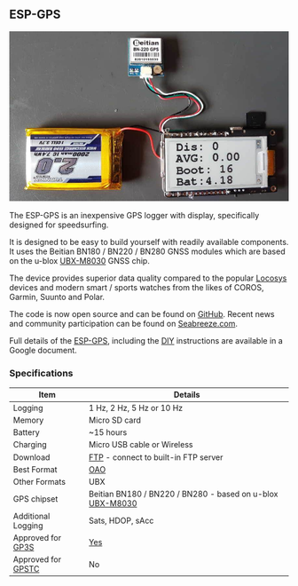 ## ESP-GPS

![img](img/esp-gps.jpg)



The ESP-GPS is an inexpensive GPS logger with display, specifically designed for speedsurfing.

It is designed to be easy to build yourself with readily available components. It uses the Beitian BN180 / BN220 / BN280 GNSS modules which are based on the u-blox [UBX-M8030](https://www.u-blox.com/en/product/ubx-m8030-series) GNSS chip.

The device provides superior data quality compared to the popular [Locosys](../locosys/README.md) devices and modern smart / sports watches from the likes of COROS, Garmin, Suunto and Polar.

The code is now open source and can be found on [GitHub](https://github.com/RP6conrad/ESP-GPS-Logger). Recent news and community participation can be found on [Seabreeze.com](https://www.seabreeze.com.au/forums/Windsurfing/Gps/Another-DIY-GPS-logger-approach).

Full details of the [ESP-GPS](https://tinyurl.com/yc87n4p5), including the [DIY](https://en.wikipedia.org/wiki/Do_it_yourself) instructions are available in a Google document.



### Specifications

| Item                                                       | Details                                                      |
| ---------------------------------------------------------- | ------------------------------------------------------------ |
| Logging                                                    | 1 Hz, 2 Hz,  5 Hz or 10 Hz                                   |
| Memory                                                     | Micro SD card                                                |
| Battery                                                    | ~15 hours                                                    |
| Charging                                                   | Micro USB cable or Wireless                                  |
| Download                                                   | [FTP](https://en.wikipedia.org/wiki/File_Transfer_Protocol) - connect to built-in FTP server |
| Best Format                                                | [OAO](https://www.motion-gps.com/motion/documentation/oao-file-format.html) |
| Other Formats                                              | UBX                                                          |
| GPS chipset                                                | Beitian BN180 / BN220 / BN280 - based on u-blox [UBX-M8030](https://www.u-blox.com/en/product/ubx-m8030-series) |
| Additional Logging                                         | Sats, HDOP, sAcc                                             |
| Approved for [GP3S](https://www.gps-speedsurfing.com/)     | [Yes](https://www.gps-speedsurfing.com/default.aspx?mnu=item&item=gpsother) |
| Approved for [GPSTC](https://www.gpsteamchallenge.com.au/) | No                                                           |
